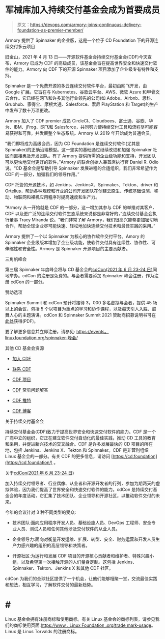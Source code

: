 # 军械库加入持续交付基金会成为首要成员

> 原文：<https://devops.com/armory-joins-continuous-delivery-foundation-as-premier-member/>

Armory 提供了 Spinnaker 的企业版，这是一个位于 CD Foundation 下的开源连续交付多云项目

旧金山，2021 年 4 月 13 日——开源软件基金会持续交付基金会(CDF)今天宣布，Armory 已成为 CDF 的高级成员，该基金会旨在提高世界安全和快速交付软件的能力。Armory 向 CDF 下的开源 Spinnaker 项目添加了企业级专有特性和支持。

Spinnaker 是一个免费开源的多云连续交付软件平台，最初由网飞开发，由 Google 扩展。它旨在与 Kubernetes、谷歌云平台、AWS、微软 Azure 和甲骨文云合作。它已经在网飞和许多其他行业领先的公司(如 Adobe、Airbnb、思科、Grubhub、家得宝、摩根大通、Salesforce、索尼 PlayStation 和 Target)的生产中发布了数十万项更改。

Armory 加入了 CDF premier 成员 CircleCI、Cloudbees、富士通、谷歌、华为、IBM、jFrog、网飞和 Salesforce，共同努力使持续交付工具和流程尽可能容易获得和可靠，并发展整个生态系统。Armory 从 2019 年开始成为普通会员。

“我们即将成为高级会员，因为 CD Foundation 是连续交付软件(尤其是 Spinnaker)的正确治理模型。这一坚实的基础通过继续改进和加强 Spinnaker 社区而直接惠及开发团队。有了 Armory 提供所需的企业级功能和支持，开发团队可以更快地交付更好的软件，”Armory 的联合创始人兼首席执行官 Daniel R. Odio 说。“CD 基金会是帮助引导 Spinnaker 发展进程的合适组织，我们非常希望作为 CDF 的一部分，加强我们的领导作用。”

CDF 托管的开源技术，如 Jenkins、JenkinsX、Spinnaker、Tekton、driver 和 Ortelius，帮助各种规模和行业的公司开发团队在创建云原生、传统基础设施、移动、物联网和裸机应用程序时提高速度和生产力。

“Armory 从一开始就是 CDF 的一部分，这一增加其参与 CDF 的举措对其客户、CDF 以及更广泛的连续交付软件生态系统来说都是非常好的，”连续交付基金会执行董事 Tracy Miranda 说。“我们非常了解 Armory，我们很高兴能够更加密切地合作，帮助全球企业尽可能快速、轻松地加快连续交付技术和最佳实践的采用。”

Armory 提供了一个以 Spinnaker 为核心的协作软件交付平台。Amory 的 Spinnaker 企业级版本增加了企业级功能，使软件交付具有连续性、协作性、可伸缩性和安全性。Armory 是 Spinnaker 开源项目的主要贡献者。

三角帆峰会

第三届 Spinnaker 年度峰会将与 CD 基金会的[cdCon(2021 年 6 月 23-24 日)](https://events.linuxfoundation.org/cdcon/)同地举办。cdCon 的注册是免费的。与会者需要添加 Spinnaker 峰会注册，作为注册 cdCon 的一部分。

赞助选项

Spinnaker Summit 和 cdCon 预计将接待 3，000 多名虚拟与会者，提供 45 场以上的会议，包括 5 个以项目为重点的学习和协作课程，以及每天引人入胜、鼓舞人心的主题演讲。cdCon 和 Spinnaker Summit 2021 赞助商招募说明书可在[此处](https://events.linuxfoundation.org/wp-content/uploads/2021/02/sponsor-cdcon-2021-11.02.22.pdf)获得(PDF)。

要了解更多信息并立即注册，请参见: [https://events。<wbr>linuxfoundation.org/spinnaker-<wbr>峰会/](https://events.linuxfoundation.org/spinnaker-summit/)

其他 CD 基金会资源

*   [加入 CDF](https://cd.foundation/members/join/)

*   [联系 CDF](https://cd.foundation/about/contact/)

*   [CDF 项目](https://cd.foundation/projects/)

*   [CDF 常见问题解答](https://cd.foundation/about/faq/)

*   [CDF 推特](https://twitter.com/CDeliveryfdn)

*   [CDF 博客](https://cd.foundation/news/blog/)

关于持续交付基金会

持续交付基金会(CDF)致力于提高世界安全和快速交付软件的能力。CDF 是一个厂商中立的组织，它正在建立软件交付自动化的最佳实践，推动 CD 工具的教育和采用，并促进新兴技术的交叉融合。CDF 是许多发展最快的 CD 项目的所在地，包括 Jenkins、Jenkins X、Tekton 和 Spinnaker。CDF 是非营利组织 Linux 基金会的一部分。有关 CDF 的更多信息，请访问 [https://cd.foundation](https://cd.foundation/) 。

关于[cdCon(2021 年 6 月 23-24 日)](https://events.linuxfoundation.org/cdcon/)

加入持续交付领导者、行业偶像、从业者和开源开发者的行列，参加为期两天的虚拟体验，因为我们提高了世界安全和快速交付软件的能力。cdCon 是持续交付基金会的年度活动，它汇集了技术团队、企业领导和开源社区，以推动软件交付的未来。

今年的会议针对 3 种不同类型的受众:

*   技术团队:面向应用程序开发人员、基础设施人员、DevOps 工程师、安全专业人员、测试人员和任何其他涉及交付软件的从业人员。

*   企业领导力:面向对衡量开发运维、扩展、转型、安全、财务运营和开发人员生产力感兴趣的组织的高层领导和决策者。

*   开源社区:为运行和发展 CDF 项目的开源核心贡献者和维护者、特殊兴趣小组，以及希望第一次接触开源的人们量身定制。这包括 Jenkins、Spinnaker、Tekton、Jenkins X 和其他 CDF 社区。

cdCon 为我们的全球社区提供了一个机会，让他们能够相聚一堂，交流最佳实践和想法，相互学习，了解软件交付的最新趋势。

# # #

Linux 基金会拥有注册商标和使用商标。有关 Linux 基金会的商标列表，请参见我们的商标使用页面:[https://www . Linux Foundation .<wbr>org/trade mark-usage](https://www.linuxfoundation.org/trademark-usage)。Linux 是 Linus Torvalds 的注册商标。